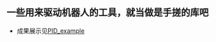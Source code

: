 <!--
 * @Author: Runze Yuan 1959180242@qq.com
 * @Date: 2022-11-10 18:36:27
 * @LastEditors: Runze Yuan 1959180242@qq.com
 * @LastEditTime: 2022-11-10 18:36:50
 * @FilePath: \RS_AS2\Tools\README.md
 * @Description: 
 * 
 * Copyright (c) 2022 by Runze Yuan 1959180242@qq.com, All Rights Reserved. 
-->
## 一些用来驱动机器人的工具，就当做是手搓的库吧
- 成果展示见[PID_example](https://github.com/Vehshanaan/RS_AS2/tree/main/Tools/PID_example)
